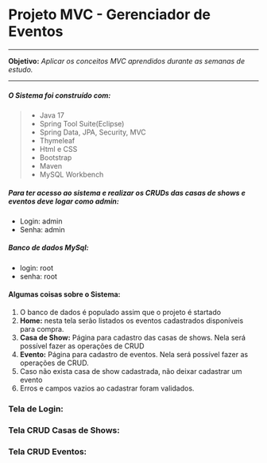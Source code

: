 # Projeto MVC - Gerenciador de Eventos

------------

**Objetivo:** *Aplicar os conceitos MVC aprendidos durante as semanas de estudo.*

------------


##### O Sistema foi construído com:
> - Java 17
> - Spring Tool Suite(Eclipse)
> - Spring Data, JPA, Security, MVC
> - Thymeleaf
> - Html e CSS
> - Bootstrap
> - Maven
> - MySQL Workbench

##### Para ter acesso ao sistema e realizar os CRUDs das casas de shows e eventos deve logar como admin:

- Login: admin
- Senha: admin

##### Banco de dados MySql:

- login: root
- senha: root

#### Algumas coisas sobre o Sistema:

1. O banco de dados é populado assim que o projeto é startado
2. **Home:** nesta tela serão listados os eventos cadastrados disponíveis para
compra.
3. **Casa de Show:** Página para cadastro das casas de shows. Nela será
possível fazer as operações de CRUD
4. **Evento:** Página para cadastro de eventos. Nela será possível fazer as
operações de CRUD.
5.  Caso não exista casa de show cadastrada, não deixar cadastrar um
evento
6. Erros e campos vazios ao cadastrar foram validados.

### Tela de Login:

### Tela CRUD Casas de Shows: 

### Tela CRUD Eventos: 

